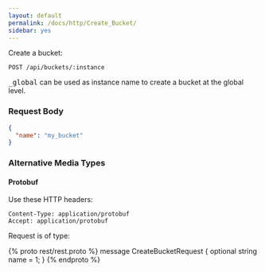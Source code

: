 ```yaml
---
layout: default
permalink: /docs/http/Create_Bucket/
sidebar: yes
---
```

Create a bucket:

    POST /api/buckets/:instance

<tt>_global</tt> can be used as instance name to create a bucket at the global level.


### Request Body
```json
{
  "name": "my_bucket"
}
```

### Alternative Media Types

#### Protobuf

Use these HTTP headers:

    Content-Type: application/protobuf
    Accept: application/protobuf
    
Request is of type:

{% proto rest/rest.proto %}
message CreateBucketRequest {
  optional string name = 1;
}
{% endproto %}